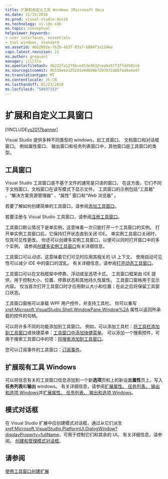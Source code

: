 ```yaml
---
title: 扩展和自定义工具 Windows |Microsoft Docs
ms.date: 11/15/2016
ms.prod: visual-studio-dev14
ms.technology: vs-ide-sdk
ms.topic: conceptual
helpviewer_keywords:
- user interfaces, essentials
- tool windows, standard
ms.assetid: 46b2892e-7b2b-4b3f-83a7-b884f1e114ee
caps.latest.revision: 21
ms.author: gregvanl
manager: jillfra
ms.openlocfilehash: 4b232fa1275bce453e3b32cea6a5ff37fdd501c6
ms.sourcegitcommit: 8b538eea125241e9d6d8b7297b72a66faa9a4a47
ms.translationtype: MT
ms.contentlocale: zh-CN
ms.lasthandoff: 01/23/2019
ms.locfileid: "58937153"
---
```

# <a name="extending-and-customizing-tool-windows"></a>扩展和自定义工具窗口
[!INCLUDE[vs2017banner](../includes/vs2017banner.md)]

Visual Studio 提供多种不同类型的 windows，如工具窗口、 文档窗口和对话框窗口。 例如属性窗口、 输出窗口和任务列表窗口中，其他窗口是工具窗口的类型。  
  
## <a name="tool-windows"></a>工具窗口  
 Visual Studio 工具窗口是不基于文件的通常是只读的窗口。 在这方面，它们不同于文档窗口，文档窗口在读写模式下显示文件。 工具窗口的示例包括“工具箱” 、“解决方案资源管理器” 、“属性”  窗口和“Web 浏览器”  。  
  
 若要了解如何创建简单的工具窗口，请参阅[添加工具窗口](../extensibility/adding-a-tool-window.md)。  
  
 若要注册与 Visual Studio 工具窗口，请参阅[注册工具窗口](../extensibility/registering-a-tool-window.md)。  
  
 工具窗口默认情况下是单实例，这意味着一次只能打开一个工具窗口的实例。 打开单实例工具窗口后，它保持打开状态直到关闭 IDE。 单实例工具窗口关闭时，仅其可见性更改。 你还可以创建多实例工具窗口，以便可以同时打开窗口中的多个实例。 请参阅[创建多实例工具窗口](../extensibility/creating-a-multi-instance-tool-window.md)有关详细信息。  
  
 工具窗口可以*动态*，这意味着它们可见时应用其相关的 UI 上下文。 使用自动可见性可以减少 IDE 中的窗口的混乱。 有关详细信息，请参阅[打开动态工具窗口](../extensibility/opening-a-dynamic-tool-window.md)。  
  
 工具窗口可以在文档框架中停靠、浮动或呈选项卡式。 工具窗口框架由 IDE 提供，用于控制大小、位置、停靠状态和其他持久性属性。 工具窗口窗格用于显示内容。 仅当首次打开工具窗口时才应用默认大小和位置；在此之后将保留工具窗口状态。  
  
 工具窗口窗格可以承载 WPF 用户控件，并支持工具栏。 你可以重写 <xref:Microsoft.VisualStudio.Shell.WindowPane.Window%2A> 属性以返回所承载的控件的句柄。  
  
 可以将许多不同的功能添加到工具窗口。 例如，可以添加工具栏：[将工具栏添加到工具窗口](../extensibility/adding-a-toolbar-to-a-tool-window.md)或快捷菜单：[工具窗口中添加快捷菜单](../extensibility/adding-a-shortcut-menu-in-a-tool-window.md)。 可以添加一个搜索控件，可用于搜索工具窗口中的项：[将搜索添加到工具窗口](../extensibility/adding-search-to-a-tool-window.md)。  
  
 您可以订阅事件的工具窗口：[订阅事件](../extensibility/subscribing-to-an-event.md)。  
  
## <a name="extending-existing-tool-windows"></a>扩展现有工具 Windows  
 可以将信息有关的工具窗口信息添加到一个新**选项**页和上的新设置**属性**页上，写入**任务列表**和**输出** windows。 有关详细信息，请参阅[扩展属性、 任务列表、 输出和选项 Windows](../extensibility/extending-the-properties-task-list-output-and-options-windows.md)并[扩展属性、 任务列表、 输出和选项 Windows](../extensibility/extending-the-properties-task-list-output-and-options-windows.md)。  
  
## <a name="modal-dialog-boxes"></a>模式对话框  
 在 Visual Studio 扩展中应创建模式对话框，通过从它们派生<xref:Microsoft.VisualStudio.PlatformUI.DialogWindow?displayProperty=fullName>，可用于控制它们和其余的 UI。 有关详细信息，请参阅。 [创建和管理模式对话框](../extensibility/creating-and-managing-modal-dialog-boxes.md)。  
  
## <a name="see-also"></a>请参阅  
 [使用工具窗口创建扩展](../extensibility/creating-an-extension-with-a-tool-window.md)
